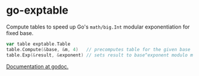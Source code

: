 go-exptable
===========

Compute tables to speed up Go's `math/big.Int` modular exponentiation
for fixed base.

```go
var table exptable.Table
table.Compute(&base, &m, 4)   // precomputes table for the given base
table.Exp(&result, &exponent) // sets result to base^exponent modulo m
```

[Documentation at godoc.](https://godoc.org/github.com/bwesterb/go-exptable)
